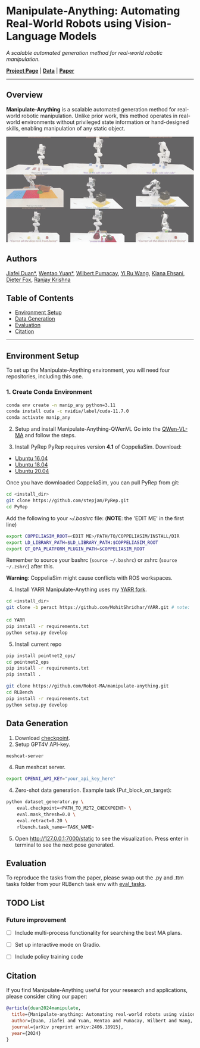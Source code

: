 # Manipulate-Anything: Automating Real-World Robots using Vision-Language Models

*A scalable automated generation method for real-world robotic manipulation.*

[**Project Page**](https://robot-ma.github.io/) | [**Data**](https://drive.google.com/drive/folders/1bq3P8ywJkFMxemq9ywvj2b7LHsAhx2kg) | [**Paper**](https://robot-ma.github.io/MA_paper.pdf)

---

## Overview

**Manipulate-Anything** is a scalable automated generation method for real-world robotic manipulation. Unlike prior work, this method operates in real-world environments without privileged state information or hand-designed skills, enabling manipulation of any static object.

![Overview](overview.gif)

## Authors

[Jiafei Duan*](https://duanjiafei.com), [Wentao Yuan*](https://wentaoyuan.github.io), [Wilbert Pumacay](https://wpumacay.github.io), [Yi Ru Wang](https://helen9975.github.io/), [Kiana Ehsani](https://ehsanik.github.io/), [Dieter Fox](https://homes.cs.washington.edu/~fox), [Ranjay Krishna](https://ranjaykrishna.com)

## Table of Contents

- [Environment Setup](#environment-setup)
- [Data Generation](#data-generation)
- [Evaluation](#evaluation)
- [Citation](#citation)

---

## Environment Setup

To set up the Manipulate-Anything environment, you will need four repositories, including this one.

### 1. Create Conda Environment

```bash
conda env create -n manip_any python=3.11
conda install cuda -c nvidia/label/cuda-11.7.0
conda activate manip_any
```

2. Setup and install Manipulate-Anything-QWenVL
Go into the [QWen-VL-MA](https://github.com/Robot-MA/QWen-VL-MA) and follow the steps.

3. Install PyRep
PyRep requires version **4.1** of CoppeliaSim. Download: 
- [Ubuntu 16.04](https://www.coppeliarobotics.com/files/CoppeliaSim_Edu_V4_1_0_Ubuntu16_04.tar.xz)
- [Ubuntu 18.04](https://www.coppeliarobotics.com/files/CoppeliaSim_Edu_V4_1_0_Ubuntu18_04.tar.xz)
- [Ubuntu 20.04](https://www.coppeliarobotics.com/files/CoppeliaSim_Edu_V4_1_0_Ubuntu20_04.tar.xz)

Once you have downloaded CoppeliaSim, you can pull PyRep from git:

```bash
cd <install_dir>
git clone https://github.com/stepjam/PyRep.git
cd PyRep
```

Add the following to your *~/.bashrc* file: (__NOTE__: the 'EDIT ME' in the first line)

```bash
export COPPELIASIM_ROOT=<EDIT ME>/PATH/TO/COPPELIASIM/INSTALL/DIR
export LD_LIBRARY_PATH=$LD_LIBRARY_PATH:$COPPELIASIM_ROOT
export QT_QPA_PLATFORM_PLUGIN_PATH=$COPPELIASIM_ROOT
```

Remember to source your bashrc (`source ~/.bashrc`) or 
zshrc (`source ~/.zshrc`) after this.

**Warning**: CoppeliaSim might cause conflicts with ROS workspaces. 

4. Install YARR
Manipulate-Anything uses my [YARR fork](https://github.com/MohitShridhar/YARR/tree/peract).

```bash
cd <install_dir>
git clone -b peract https://github.com/MohitShridhar/YARR.git # note: 'peract' branch

cd YARR
pip install -r requirements.txt
python setup.py develop
```

5. Install current repo
```bash
pip install pointnet2_ops/
cd pointnet2_ops
pip install -r requirements.txt
pip install .
```

```bash
git clone https://github.com/Robot-MA/manipulate-anything.git
cd RLBench
pip install -r requirements.txt
python setup.py develop
```

## Data Generation

1. Download [checkpoint](https://drive.google.com/file/d/1Lo3kQ68xexWt3jR5xXHGNUzaYrw6hE75/view?usp=sharing).
2. Setup GPT4V API-key.
```bash
meshcat-server
```  
4. Run meshcat server. 
```bash
export OPENAI_API_KEY="your_api_key_here"
```
4. Zero-shot data generation. Example task (Put_block_on_target):
```bash
python dataset_generator.py \
    eval.checkpoint=<PATH_TO_M2T2_CHECKPOINT> \
    eval.mask_thresh=0.0 \
    eval.retract=0.20 \
    rlbench.task_name=<TASK_NAME>
```
5. Open http://127.0.0.1:7000/static to see the visualization. Press enter in terminal to see the next pose generated.

## Evaluation
To reproduce the tasks from the paper, please swap out the .py and .ttm tasks folder from your RLBench task env with [eval_tasks](https://github.com/Robot-MA/manipulate-anything/tree/main/eval_tasks).

## TODO List

### Future improvement 
- [ ] Include multi-process functionality for searching the best MA plans.
- [ ] Set up interactive mode on Gradio.
- [ ] Include policy training code


## Citation

If you find Manipulate-Anything useful for your research and applications, please consider citing our paper:
```bibtex
@article{duan2024manipulate,
  title={Manipulate-anything: Automating real-world robots using vision-language models},
  author={Duan, Jiafei and Yuan, Wentao and Pumacay, Wilbert and Wang, Yi Ru and Ehsani, Kiana and Fox, Dieter and Krishna, Ranjay},
  journal={arXiv preprint arXiv:2406.18915},
  year={2024}
}
```

